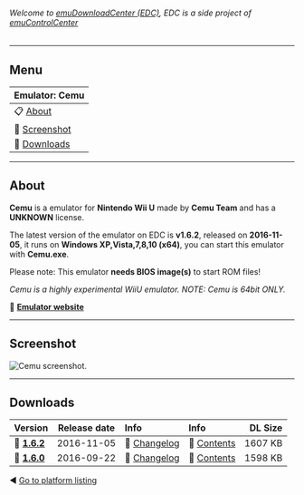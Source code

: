 ###### Welcome to [emuDownloadCenter (EDC)](https://github.com/PhoenixInteractiveNL/emuDownloadCenter/wiki/), EDC is a side project of [emuControlCenter](https://github.com/PhoenixInteractiveNL/emuControlCenter/wiki/)
***
## Menu
| **Emulator: Cemu** |
|:---------|
| :clipboard: [About](#about) |
| :sunrise: [Screenshot](#screenshot) |
| :floppy_disk: [Downloads](#downloads) |
***
## About
**Cemu** is a emulator for **Nintendo Wii U** made by **Cemu Team** and has a **UNKNOWN** license.

The latest version of the emulator on EDC is **v1.6.2**, released on **2016-11-05**, it runs on **Windows XP,Vista,7,8,10 (x64)**, you can start this emulator with **Cemu.exe**.

Please note: This emulator **needs BIOS image(s)** to start ROM files!

_Cemu is a highly experimental WiiU emulator. NOTE: Cemu is 64bit ONLY._

:link: [**Emulator website**](http://cemu.info)
***
## Screenshot
![](https://raw.githubusercontent.com/PhoenixInteractiveNL/emuDownloadCenter/master/hooks/cemu/screen.jpg "Cemu screenshot.")
***
## Downloads
| Version  | Release date  | Info       | Info       | DL Size    |
|:---------|:-------------:|:-----------|:-----------|-----------:|
| :floppy_disk: [**1.6.2**](https://github.com/PhoenixInteractiveNL/edc-repo0005/raw/master/cemu/1.6.2.7z) | 2016-11-05 | :page_facing_up: [Changelog](https://github.com/PhoenixInteractiveNL/edc-repo0005/blob/master/cemu/1.6.2_changelog.txt) | :mag_right: [Contents](https://github.com/PhoenixInteractiveNL/edc-repo0005/blob/master/cemu/1.6.2_contents.txt) | 1607 KB |
| :floppy_disk: [**1.6.0**](https://github.com/PhoenixInteractiveNL/edc-repo0005/raw/master/cemu/1.6.0.7z) | 2016-09-22 | :page_facing_up: [Changelog](https://github.com/PhoenixInteractiveNL/edc-repo0005/blob/master/cemu/1.6.0_changelog.txt) | :mag_right: [Contents](https://github.com/PhoenixInteractiveNL/edc-repo0005/blob/master/cemu/1.6.0_contents.txt) | 1598 KB |

:arrow_backward: [Go to platform listing](https://github.com/PhoenixInteractiveNL/emuDownloadCenter/wiki/EDC-Platform-List)
